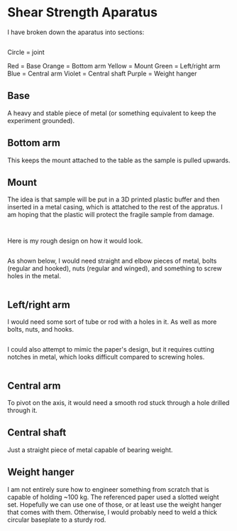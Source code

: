# Shear Strength Aparatus

I have broken down the aparatus into sections:

![]()

Circle = joint

Red = Base
Orange = Bottom arm
Yellow = Mount
Green = Left/right arm
Blue = Central arm
Violet = Central shaft
Purple = Weight hanger

## Base
A heavy and stable piece of metal (or something equivalent to keep the experiment grounded).

## Bottom arm
This keeps the mount attached to the table as the sample is pulled upwards.

## Mount
The idea is that sample will be put in a 3D printed plastic buffer and then inserted in a metal casing, which is attatched to the rest of the appratus. I am hoping that the plastic will protect the fragile sample from damage.

![]()

![]()

Here is my rough design on how it would look.

![]()

As shown below, I would need straight and elbow pieces of metal, bolts (regular and hooked), nuts (regular and winged), and something to screw holes in the metal.

![]()

## Left/right arm

I would need some sort of tube or rod with a holes in it. As well as more bolts, nuts, and hooks.

![]()

I could also attempt to mimic the paper's design, but it requires cutting notches in metal, which looks difficult compared to screwing holes.

![]()

## Central arm

To pivot on the axis, it would need a smooth rod stuck through a hole drilled through it.

## Central shaft

Just a straight piece of metal capable of bearing weight.

## Weight hanger

I am not entirely sure how to engineer something from scratch that is capable of holding ~100 kg. The referenced paper used a slotted weight set. Hopefully we can use one of those, or at least use the weight hanger that comes with them. Otherwise, I would probably need to weld a thick circular baseplate to a sturdy rod.

![]()
